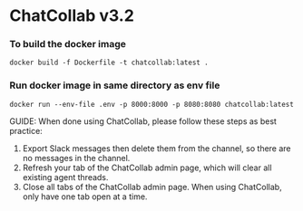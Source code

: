 # ChatCollab v3.2

### To build the docker image
~~~
docker build -f Dockerfile -t chatcollab:latest .
~~~

### Run docker image in same directory as env file
~~~
docker run --env-file .env -p 8000:8000 -p 8080:8080 chatcollab:latest
~~~


GUIDE:
When done using ChatCollab, please follow these steps as best practice:
1. Export Slack messages then delete them from the channel, so there are no messages in the channel.
2. Refresh your tab of the ChatCollab admin page, which will clear all existing agent threads.
3. Close all tabs of the ChatCollab admin page. When using ChatCollab, only have one tab open at a time.
